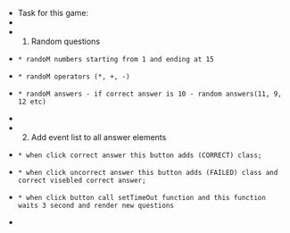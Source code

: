 - Task for this game:
-
- 1.  Random questions
-     * randoM numbers starting from 1 and ending at 15 
-     * randoM operators (*, +, -)
-     * randoM answers - if correct answer is 10 - random answers(11, 9, 12 etc)
-
- 2.  Add event list to all answer elements
-     * when click correct answer this button adds (CORRECT) class;
-     * when click uncorrect answer this button adds (FAILED) class and correct visebled correct answer;
-     * when click button call setTimeOut function and this function waits 3 second and render new questions
- 
